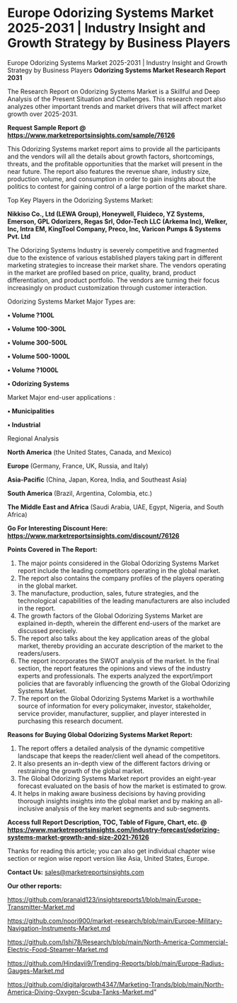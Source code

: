 # Europe Odorizing Systems Market 2025-2031 | Industry Insight and Growth Strategy by Business Players
 Europe Odorizing Systems Market 2025-2031 | Industry Insight and Growth Strategy by Business Players
<strong>Odorizing Systems Market Research Report 2031</strong>

The Research Report on Odorizing Systems Market is a Skillful and Deep Analysis of the Present Situation and Challenges. This research report also analyzes other important trends and market drivers that will affect market growth over 2025-2031.

<strong>Request Sample Report @ <a href=https://www.marketreportsinsights.com/sample/76126>https://www.marketreportsinsights.com/sample/76126</a></strong>

This Odorizing Systems market report aims to provide all the participants and the vendors will all the details about growth factors, shortcomings, threats, and the profitable opportunities that the market will present in the near future. The report also features the revenue share, industry size, production volume, and consumption in order to gain insights about the politics to contest for gaining control of a large portion of the market share.

Top Key Players in the Odorizing Systems Market:

<strong>Nikkiso Co., Ltd (LEWA Group), Honeywell, Fluideco, YZ Systems, Emerson, GPL Odorizers, Regas Srl, Odor-Tech LLC (Arkema Inc), Welker, Inc, Intra EM, KingTool Company, Preco, Inc, Varicon Pumps & Systems Pvt. Ltd</strong>

The Odorizing Systems Industry is severely competitive and fragmented due to the existence of various established players taking part in different marketing strategies to increase their market share. The vendors operating in the market are profiled based on price, quality, brand, product differentiation, and product portfolio. The vendors are turning their focus increasingly on product customization through customer interaction.

Odorizing Systems Market Major Types are:

<strong>• Volume ?100L

• Volume 100-300L

• Volume 300-500L

• Volume 500-1000L

• Volume ?1000L

• Odorizing Systems</strong>

Market Major end-user applications :

<strong>• Municipalities

• Industrial</strong>

Regional Analysis

</u><strong><b>North America</b></strong> (the United States, Canada, and Mexico)

<strong><b>Europe </b></strong>(Germany, France, UK, Russia, and Italy)

<strong><b>Asia-Pacific</b></strong> (China, Japan, Korea, India, and Southeast Asia)

<strong><b>South America</b></strong> (Brazil, Argentina, Colombia, etc.)

<strong><b>The Middle East and Africa</b></strong> (Saudi Arabia, UAE, Egypt, Nigeria, and South Africa)

<strong>Go For Interesting Discount Here: <a href=https://www.marketreportsinsights.com/discount/76126>https://www.marketreportsinsights.com/discount/76126</a></strong>

<strong>Points Covered in The Report:</strong>
<ol>
  <li>The major points considered in the Global Odorizing Systems Market report include the leading competitors operating in the global market.</li>
  <li>The report also contains the company profiles of the players operating in the global market.</li>
  <li>The manufacture, production, sales, future strategies, and the technological capabilities of the leading manufacturers are also included in the report.</li>
  <li>The growth factors of the Global Odorizing Systems Market are explained in-depth, wherein the different end-users of the market are discussed precisely.</li>
  <li>The report also talks about the key application areas of the global market, thereby providing an accurate description of the market to the readers/users.</li>
  <li>The report incorporates the SWOT analysis of the market. In the final section, the report features the opinions and views of the industry experts and professionals. The experts analyzed the export/import policies that are favorably influencing the growth of the Global Odorizing Systems Market.</li>
  <li>The report on the Global Odorizing Systems Market is a worthwhile source of information for every policymaker, investor, stakeholder, service provider, manufacturer, supplier, and player interested in purchasing this research document.</li>
</ol>
<strong>Reasons for Buying Global Odorizing Systems Market Report:</strong>

<ol>
  <li>The report offers a detailed analysis of the dynamic competitive landscape that keeps the reader/client well ahead of the competitors.</li>
  <li>It also presents an in-depth view of the different factors driving or restraining the growth of the global market.</li>
  <li>The Global Odorizing Systems Market report provides an eight-year forecast evaluated on the basis of how the market is estimated to grow.</li>
  <li>It helps in making aware business decisions by having providing thorough insights insights into the global market and by making an all-inclusive analysis of the key market segments and sub-segments.</li>
</ol>
<strong>Access full Report Description, TOC, Table of Figure, Chart, etc. @ <a href=https://www.marketreportsinsights.com/industry-forecast/odorizing-systems-market-growth-and-size-2021-76126>https://www.marketreportsinsights.com/industry-forecast/odorizing-systems-market-growth-and-size-2021-76126</a></strong>


Thanks for reading this article; you can also get individual chapter wise section or region wise report version like Asia, United States, Europe.

<strong>Contact Us:</strong>
sales@marketreportsinsights.com

<strong>Our other reports:</strong>

<a href=https://github.com/pranald123/insightsreports1/blob/main/Europe-Transmitter-Market.md>https://github.com/pranald123/insightsreports1/blob/main/Europe-Transmitter-Market.md</a>

<a href=https://github.com/noori900/market-research/blob/main/Europe-Military-Navigation-Instruments-Market.md>https://github.com/noori900/market-research/blob/main/Europe-Military-Navigation-Instruments-Market.md</a>

<a href=https://github.com/Ishi78/Research/blob/main/North-America-Commercial-Electric-Food-Steamer-Market.md>https://github.com/Ishi78/Research/blob/main/North-America-Commercial-Electric-Food-Steamer-Market.md</a>

<a href=https://github.com/Hindavii9/Trending-Reports/blob/main/Europe-Radius-Gauges-Market.md>https://github.com/Hindavii9/Trending-Reports/blob/main/Europe-Radius-Gauges-Market.md</a>

<a href=https://github.com/digitalgrowth4347/Marketing-Trands/blob/main/North-America-Diving-Oxygen-Scuba-Tanks-Market.md>https://github.com/digitalgrowth4347/Marketing-Trands/blob/main/North-America-Diving-Oxygen-Scuba-Tanks-Market.md</a>"
